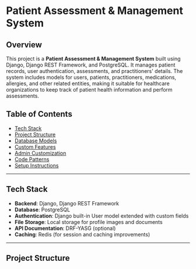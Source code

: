 # Patient Assessment & Management System

## Overview
This project is a **Patient Assessment & Management System** built using Django, Django REST Framework, and PostgreSQL. It manages patient records, user authentication, assessments, and practitioners' details. The system includes models for users, patients, practitioners, medications, allergies, and other related entities, making it suitable for healthcare organizations to keep track of patient health information and perform assessments.

## Table of Contents
- [Tech Stack](#tech-stack)
- [Project Structure](#project-structure)
- [Database Models](#database-models)
- [Custom Features](#custom-features)
- [Admin Customization](#admin-customization)
- [Code Patterns](#code-patterns)
- [Setup Instructions](#setup-instructions)

---

## Tech Stack
- **Backend**: Django, Django REST Framework
- **Database**: PostgreSQL
- **Authentication**: Django built-in User model extended with custom fields
- **File Storage**: Local storage for profile images and documents
- **API Documentation**: DRF-YASG (optional)
- **Caching**: Redis (for session and caching improvements)

---

## Project Structure

